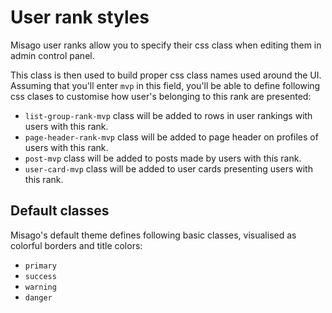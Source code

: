 User rank styles
================

Misago user ranks allow you to specify their css class when editing them in admin control panel.

This class is then used to build proper css class names used around the UI. Assuming that you'll enter `mvp` in this field, you'll be able to define following css clases to customise how user's belonging to this rank are presented:

- `list-group-rank-mvp` class will be added to rows in user rankings with users with this rank.
- `page-header-rank-mvp` class will be added to page header on profiles of users with this rank.
- `post-mvp` class will be added to posts made by users with this rank.
- `user-card-mvp` class will be added to user cards presenting users with this rank.


## Default classes

Misago's default theme defines following basic classes, visualised as colorful borders and title colors:

- `primary`
- `success`
- `warning`
- `danger`

